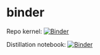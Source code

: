 # binder

Repo kernel:
[![Binder](https://mybinder.org/badge_logo.svg)](https://mybinder.org/v2/gh/leenaldA/binder/HEAD)

Distillation notebook:
[![Binder](https://mybinder.org/badge_logo.svg)](https://mybinder.org/v2/gh/leenaldA/binder/HEAD?urlpath=voila%2Frender%2FDistillation.ipynb)
